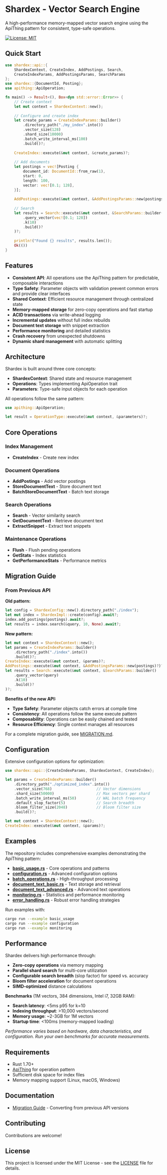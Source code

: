 # Shardex - Vector Search Engine

A high-performance memory-mapped vector search engine using the ApiThing pattern for consistent, type-safe operations.

[![License: MIT](https://img.shields.io/badge/License-MIT-blue.svg)](https://opensource.org/licenses/MIT)

## Quick Start

```rust
use shardex::api::{
    ShardexContext, CreateIndex, AddPostings, Search,
    CreateIndexParams, AddPostingsParams, SearchParams
};
use shardex::{DocumentId, Posting};
use apithing::ApiOperation;

fn main() -> Result<(), Box<dyn std::error::Error>> {
    // Create context
    let mut context = ShardexContext::new();
    
    // Configure and create index
    let create_params = CreateIndexParams::builder()
        .directory_path("./my_index".into())
        .vector_size(128)
        .shard_size(10000)
        .batch_write_interval_ms(100)
        .build()?;
    
    CreateIndex::execute(&mut context, &create_params)?;
    
    // Add documents
    let postings = vec![Posting {
        document_id: DocumentId::from_raw(1),
        start: 0,
        length: 100,
        vector: vec![0.1; 128],
    }];
    
    AddPostings::execute(&mut context, &AddPostingsParams::new(postings)?)?;
    
    // Search
    let results = Search::execute(&mut context, &SearchParams::builder()
        .query_vector(vec![0.1; 128])
        .k(10)
        .build()?
    )?;
    
    println!("Found {} results", results.len());
    Ok(())
}
```

## Features

- **Consistent API**: All operations use the ApiThing pattern for predictable, composable interactions
- **Type Safety**: Parameter objects with validation prevent common errors and provide clear interfaces
- **Shared Context**: Efficient resource management through centralized state
- **Memory-mapped storage** for zero-copy operations and fast startup
- **ACID transactions** via write-ahead logging
- **Incremental updates** without full index rebuilds
- **Document text storage** with snippet extraction
- **Performance monitoring** and detailed statistics
- **Crash recovery** from unexpected shutdowns
- **Dynamic shard management** with automatic splitting

## Architecture

Shardex is built around three core concepts:

- **ShardexContext**: Shared state and resource management
- **Operations**: Types implementing ApiOperation trait
- **Parameters**: Type-safe input objects for each operation

All operations follow the same pattern:

```rust
use apithing::ApiOperation;

let result = OperationType::execute(&mut context, &parameters)?;
```

## Core Operations

### Index Management
- **CreateIndex** - Create new index

### Document Operations  
- **AddPostings** - Add vector postings
- **StoreDocumentText** - Store document text
- **BatchStoreDocumentText** - Batch text storage

### Search Operations
- **Search** - Vector similarity search  
- **GetDocumentText** - Retrieve document text
- **ExtractSnippet** - Extract text snippets

### Maintenance Operations
- **Flush** - Flush pending operations
- **GetStats** - Index statistics  
- **GetPerformanceStats** - Performance metrics

## Migration Guide

### From Previous API

**Old pattern:**
```rust
let config = ShardexConfig::new().directory_path("./index");
let mut index = ShardexImpl::create(config).await?;
index.add_postings(postings).await?;
let results = index.search(&query, 10, None).await?;
```

**New pattern:**
```rust
let mut context = ShardexContext::new();
let params = CreateIndexParams::builder()
    .directory_path("./index".into())
    .build()?;
CreateIndex::execute(&mut context, &params)?;
AddPostings::execute(&mut context, &AddPostingsParams::new(postings)?)?;
let results = Search::execute(&mut context, &SearchParams::builder()
    .query_vector(query)
    .k(10)
    .build()?
)?;
```

**Benefits of the new API:**
- **Type Safety**: Parameter objects catch errors at compile time
- **Consistency**: All operations follow the same execute pattern
- **Composability**: Operations can be easily chained and tested
- **Resource Efficiency**: Single context manages all resources

For a complete migration guide, see [MIGRATION.md](MIGRATION.md).

## Configuration

Extensive configuration options for optimization:

```rust
use shardex::api::{CreateIndexParams, ShardexContext, CreateIndex};

let params = CreateIndexParams::builder()
    .directory_path("./optimized_index".into())
    .vector_size(768)                    // Vector dimensions
    .shard_size(50000)                   // Max vectors per shard
    .batch_write_interval_ms(50)         // WAL batch frequency
    .default_slop_factor(5)              // Search breadth
    .bloom_filter_size(2048)             // Bloom filter size
    .build()?;

let mut context = ShardexContext::new();
CreateIndex::execute(&mut context, &params)?;
```

## Examples

The repository includes comprehensive examples demonstrating the ApiThing pattern:

- **[basic_usage.rs](examples/basic_usage.rs)** - Core operations and patterns
- **[configuration.rs](examples/configuration.rs)** - Advanced configuration options  
- **[batch_operations.rs](examples/batch_operations.rs)** - High-throughput processing
- **[document_text_basic.rs](examples/document_text_basic.rs)** - Text storage and retrieval
- **[document_text_advanced.rs](examples/document_text_advanced.rs)** - Advanced text operations
- **[monitoring.rs](examples/monitoring.rs)** - Statistics and performance monitoring
- **[error_handling.rs](examples/error_handling.rs)** - Robust error handling strategies

Run examples with:

```bash
cargo run --example basic_usage
cargo run --example configuration  
cargo run --example monitoring
```

## Performance

Shardex delivers high performance through:

- **Zero-copy operations** via memory mapping
- **Parallel shard search** for multi-core utilization  
- **Configurable search breadth** (slop factor) for speed vs. accuracy
- **Bloom filter acceleration** for document operations
- **SIMD-optimized** distance calculations

**Benchmarks** (1M vectors, 384 dimensions, Intel i7, 32GB RAM):
- **Search latency**: <5ms p95 for k=10
- **Indexing throughput**: >10,000 vectors/second
- **Memory usage**: ~2-3GB for 1M vectors  
- **Startup time**: <100ms (memory-mapped loading)

*Performance varies based on hardware, data characteristics, and configuration. Run your own benchmarks for accurate measurements.*

## Requirements

- Rust 1.70+
- [ApiThing](https://github.com/swissarmyhammer/apithing) for operation pattern
- Sufficient disk space for index files
- Memory mapping support (Linux, macOS, Windows)

## Documentation

- [Migration Guide](MIGRATION.md) - Converting from previous API versions

## Contributing

Contributions are welcome!

## License

This project is licensed under the MIT License - see the [LICENSE](LICENSE) file for details.